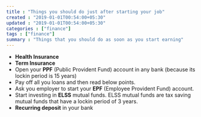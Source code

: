 ```yaml
---
title : "Things you should do just after starting your job"
created : "2019-01-01T00:54:00+05:30"
updated : "2019-01-01T00:54:00+05:30"
categories : ["finance"]
tags : ["finance"]
summary : "Things that you should do as soon as you start earning"
---
```


* **Health Insurance**
* **Term Insurance**
* Open your **PPF** (Public Provident Fund) account in any bank (because its lockin period is 15 years)
* Pay off all you loans and then read below points.
* Ask you employer to start your **EPF** (Employee Provident Fund) account.
* Start investing in **ELSS** mutual funds. ELSS mutual funds are tax saving mutual funds that have a lockin period of 3 years.
* **Recurring deposit** in your bank